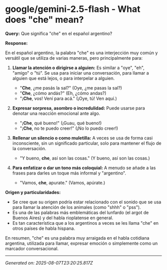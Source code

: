 # google/gemini-2.5-flash - What does "che" mean?

**Query:** Que significa "che" en el español argentino?



**Response:**

En el español argentino, la palabra "che" es una interjección muy común y versátil que se utiliza de varias maneras, pero principalmente para:

1.  **Llamar la atención o dirigirse a alguien:** Es similar a "oye", "eh", "amigo" o "tú". Se usa para iniciar una conversación, para llamar a alguien que está lejos, o para interpelar a alguien.
    *   "**Che**, ¿me pasás la sal?" (Oye, ¿me pasas la sal?)
    *   "**Che**, ¿cómo andás?" (Eh, ¿cómo andas?)
    *   "¡**Che**, vos! Vení para acá." (¡Oye, tú! Ven aquí.)

2.  **Expresar sorpresa, asombro o incredulidad:** Puede usarse para denotar una reacción emocional ante algo.
    *   "¡**Che**, qué bueno!" (¡Guau, qué bueno!)
    *   "¡**Che**, no te puedo creer!" (¡No lo puedo creer!)

3.  **Rellenar un silencio o como muletilla:** A veces se usa de forma casi inconsciente, sin un significado particular, solo para mantener el flujo de la conversación.
    *   "Y bueno, **che**, así son las cosas." (Y bueno, así son las cosas.)

4.  **Para enfatizar o dar un tono más coloquial:** A menudo se añade a las frases para darles un toque más informal y "argentino".
    *   "Vamos, **che**, apurate." (Vamos, apúrate.)

**Origen y particularidades:**

*   Se cree que su origen podría estar relacionado con el sonido que se usa para llamar la atención de los animales (como "shhh" o "pss").
*   Es una de las palabras más emblemáticas del lunfardo (el argot de Buenos Aires) y del habla rioplatense en general.
*   Es tan característica que a los argentinos a veces se les llama "che" en otros países de habla hispana.

En resumen, "che" es una palabra muy arraigada en el habla cotidiana argentina, utilizada para llamar, expresar emoción o simplemente como un marcador conversacional.

---
*Generated on: 2025-08-07T23:20:25.817Z*
